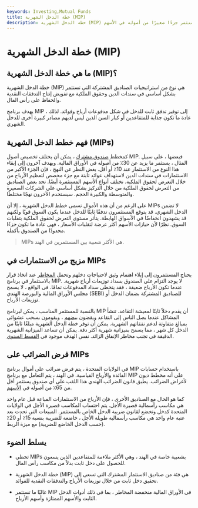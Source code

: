 ```yaml
---
keywords: Investing,Mutual Funds
title: خطة الدخل الشهرية (MIP)
description: خطة الدخل الشهرية (MIP) عبارة عن صندوق مشترك مدفوع بالديون يستثمر جزءًا صغيرًا من أصوله في الأسهم.
---
```


# خطة الدخل الشهرية (MIP)
## ما هي خطة الدخل الشهرية (MIP)؟

خطة الدخل الشهرية (MIP) هي نوع من استراتيجيات الصناديق المشتركة التي تستثمر بشكل أساسي في سندات الدين وحقوق الملكية مع تفويض إنتاج التدفقات النقدية والحفاظ على رأس المال.

يهدف برنامج MIP إلى توفير تدفق ثابت للدخل في شكل مدفوعات أرباح وفوائد. لذلك ، عادة ما تكون جذابة للمتقاعدين أو كبار السن الذين ليس لديهم مصادر كبيرة أخرى للدخل الشهري.

## فهم خطط الدخل الشهرية (MIPs)

كمخطط [صندوق مشترك](/mutualfund) ، يمكن أن يختلف تخصيص أصول MIP. فبعضها ، على سبيل المثال ، يستثمر ما يزيد عن 30٪ من أصوله في الأوراق المالية. ويهدف آخرون إلى إبقاء هذا النوع من الاستثمار عند 10٪ أو أقل. بغض النظر عن النهج ، فإن الجزء الأكبر من الاستثمارات في سندات الدين لاستهداف عوائد ثابتة مع جزء مخصص لتعظيم الأرباح من خلال التعرض لحقوق الملكية. تختلف أنواع الأسهم المستثمرة أيضًا. تحد بعض الصناديق من التعرض لحقوق الملكية من خلال التركيز بشكل أساسي على الشركات الصغيرة والمتوسطة والكبيرة الحجم. سيستخدم الآخرون نهجًا مختلطًا.

على الرغم من أن هذه الأموال تسمى خطط الدخل الشهرية ، إلا أن MIPs لا تضمن الدخل الشهري. قد يتوقع المستثمرون تدفقًا ثابتًا للدخل عندما يكون السوق قويًا ولكنهم قد يشهدون انخفاضًا في الأسواق الهابطة. يتأثر مستوى التعرض لحقوق الملكية بتقلبات السوق. نظرًا لأن حيازات الأسهم أكثر عرضة لتقلبات الأسعار ، فهي عادة ما تكون جزءًا محدودًا من الصندوق بأكمله.

> MIPs هي الأكثر شعبية بين المستثمرين في الهند.

>

## مزيج من الاستثمارات في MIPs

يحتاج المستثمرون إلى إيلاء اهتمام وثيق لاحتياجات دخلهم وتحمل [المخاطر](/risktolerance) عند اتخاذ قرار بالاستثمار في برنامج MIP. لا يوجد التزام على الصندوق بسداد توزيعات أرباح شهرية. عندما تكون الأرباح ضعيفة ، فقد يتخطى سداد المدفوعات تمامًا. في الواقع ، لا يسمح مجلس الأوراق المالية والبورصة الهندي (SEBI) للصناديق المشتركة بضمان الدخل أو توزيعات الأرباح.

بالنسبة للمستثمر المناسب ، يمكن لبرنامج MIP أن يقدم دخلاً ثابتًا لمعيشة التقاعد. تنشأ المشاكل عندما يصل الناس إلى التقاعد ويقضون [بيضهم](/nestegg) ، ويقومون بسحب عشوائي بمبالغ متفاوتة لدعم نفقاتهم الشهرية. يمكن أن توفر خطة الدخل الشهرية مبلغًا ثابتًا من الدخل كل شهر ، مما يسمح بميزانية شهرية أكثر دقة. يمكن أن تساعد الميزانية الشهرية الدقيقة في تجنب مخاطر الإنفاق الزائد. نفس الهدف موجود في [القسط السنوي](/annuity).

## فرض الضرائب على MIPs

في الولايات المتحدة ، يتم فرض ضرائب على أموال برنامج MIP باستخدام حسابات الفائدة والأرباح القياسية. في الهند ، يتم التعامل مع برنامج MIP على أنه مخطط ديون لأغراض الضرائب. يطبق قانون الضرائب الهندي هذا اللقب على أي صندوق يستثمر أقل من 65٪ من أصوله في [الأسهم](/stock).

كما هو الحال مع الصناديق الأخرى ، فإن الأرباح من الاستثمارات المباعة قبل عام واحد هي مكاسب رأسمالية قصيرة الأجل. يتم احتساب المكاسب قصيرة الأجل في الولايات المتحدة كدخل وتخضع لقانون ضريبة الدخل الخاص بالمستثمر. المبيعات التي تحدث بعد عتبة عام واحد هي مكاسب رأسمالية طويلة الأجل ، خاضعة للضريبة بنسبة 15٪ أو 20٪ (حسب الدخل الخاضع للضريبة) مع ميزة الربط.

## يسلط الضوء

- تحظى MIPs بشعبية خاصة في الهند ، وهي الأكثر ملاءمة للمتقاعدين الذين يسعون للحصول على دخل ثابت بدلاً من مكاسب رأس المال.

- خطة الدخل الشهرية (MIP) هي فئة من صناديق الاستثمار المشترك التي تسعى إلى تحقيق دخل ثابت من خلال توزيعات الأرباح والتدفقات النقدية للفوائد.

- غالبًا ما تستثمر MIP في الأوراق المالية منخفضة المخاطر ، بما في ذلك أدوات الدخل الثابت والأسهم الممتازة وأسهم الأرباح.

